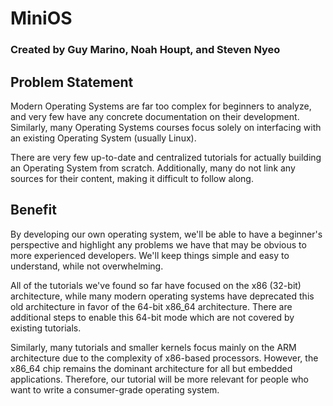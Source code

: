# MiniOS

### Created by Guy Marino, Noah Houpt, and Steven Nyeo

## Problem Statement
Modern Operating Systems are far too complex for beginners to analyze, and very few have any concrete documentation on their development. Similarly, many Operating Systems courses focus solely on interfacing with an existing Operating System (usually Linux).

There are very few up-to-date and centralized tutorials for actually building an Operating System from scratch. Additionally, many do not link any sources for their content, making it difficult to follow along. 

## Benefit
By developing our own operating system, we'll be able to have a beginner's perspective and highlight any problems we have that may be obvious to more experienced developers. We'll keep things simple and easy to understand, while not overwhelming.

All of the tutorials we've found so far have focused on the x86 (32-bit) architecture, while many modern operating systems have deprecated this old architecture in favor of the 64-bit x86_64 architecture. There are additional steps to enable this 64-bit mode which are not covered by existing tutorials.

Similarly, many tutorials and smaller kernels focus mainly on the ARM architecture due to the complexity of x86-based processors. However, the x86_64 chip remains the dominant architecture for all but embedded applications. Therefore, our tutorial will be more relevant for people who want to write a consumer-grade operating system.

